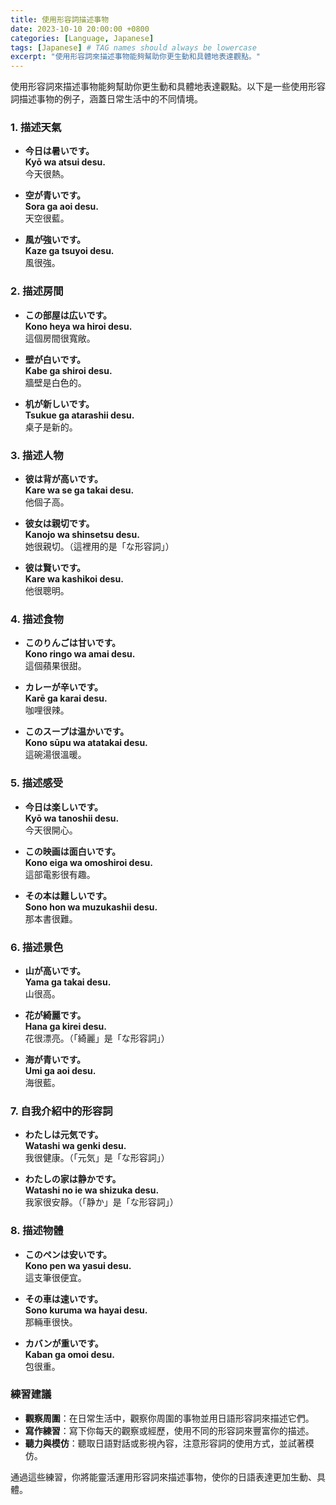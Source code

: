 ```yaml
---
title: 使用形容詞描述事物
date: 2023-10-10 20:00:00 +0800
categories: [Language, Japanese]
tags: [Japanese] # TAG names should always be lowercase
excerpt: "使用形容詞來描述事物能夠幫助你更生動和具體地表達觀點。"
---
```


使用形容詞來描述事物能夠幫助你更生動和具體地表達觀點。以下是一些使用形容詞描述事物的例子，涵蓋日常生活中的不同情境。

### **1. 描述天氣**
- **今日は暑いです。**  
  **Kyō wa atsui desu.**  
  今天很熱。

- **空が青いです。**  
  **Sora ga aoi desu.**  
  天空很藍。

- **風が強いです。**  
  **Kaze ga tsuyoi desu.**  
  風很強。

### **2. 描述房間**
- **この部屋は広いです。**  
  **Kono heya wa hiroi desu.**  
  這個房間很寬敞。

- **壁が白いです。**  
  **Kabe ga shiroi desu.**  
  牆壁是白色的。

- **机が新しいです。**  
  **Tsukue ga atarashii desu.**  
  桌子是新的。

### **3. 描述人物**
- **彼は背が高いです。**  
  **Kare wa se ga takai desu.**  
  他個子高。

- **彼女は親切です。**  
  **Kanojo wa shinsetsu desu.**  
  她很親切。（這裡用的是「な形容詞」）

- **彼は賢いです。**  
  **Kare wa kashikoi desu.**  
  他很聰明。

### **4. 描述食物**
- **このりんごは甘いです。**  
  **Kono ringo wa amai desu.**  
  這個蘋果很甜。

- **カレーが辛いです。**  
  **Karē ga karai desu.**  
  咖哩很辣。

- **このスープは温かいです。**  
  **Kono sūpu wa atatakai desu.**  
  這碗湯很溫暖。

### **5. 描述感受**
- **今日は楽しいです。**  
  **Kyō wa tanoshii desu.**  
  今天很開心。

- **この映画は面白いです。**  
  **Kono eiga wa omoshiroi desu.**  
  這部電影很有趣。

- **その本は難しいです。**  
  **Sono hon wa muzukashii desu.**  
  那本書很難。

### **6. 描述景色**
- **山が高いです。**  
  **Yama ga takai desu.**  
  山很高。

- **花が綺麗です。**  
  **Hana ga kirei desu.**  
  花很漂亮。（「綺麗」是「な形容詞」）

- **海が青いです。**  
  **Umi ga aoi desu.**  
  海很藍。

### **7. 自我介紹中的形容詞**
- **わたしは元気です。**  
  **Watashi wa genki desu.**  
  我很健康。（「元気」是「な形容詞」）

- **わたしの家は静かです。**  
  **Watashi no ie wa shizuka desu.**  
  我家很安靜。（「静か」是「な形容詞」）

### **8. 描述物體**
- **このペンは安いです。**  
  **Kono pen wa yasui desu.**  
  這支筆很便宜。

- **その車は速いです。**  
  **Sono kuruma wa hayai desu.**  
  那輛車很快。

- **カバンが重いです。**  
  **Kaban ga omoi desu.**  
  包很重。

### **練習建議**
- **觀察周圍**：在日常生活中，觀察你周圍的事物並用日語形容詞來描述它們。
- **寫作練習**：寫下你每天的觀察或經歷，使用不同的形容詞來豐富你的描述。
- **聽力與模仿**：聽取日語對話或影視內容，注意形容詞的使用方式，並試著模仿。

通過這些練習，你將能靈活運用形容詞來描述事物，使你的日語表達更加生動、具體。
